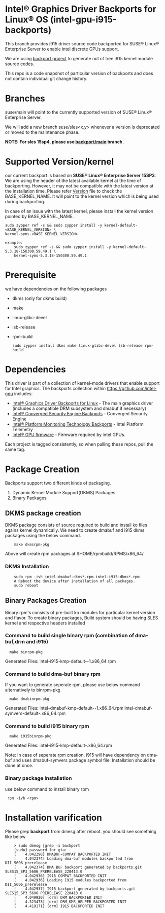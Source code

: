 #  Intel® Graphics Driver Backports for Linux® OS (intel-gpu-i915-backports)

This branch provides i915 driver source code backported for SUSE® Linux® Enterprise Server to enable intel discrete GPUs support.

We are using [backport project](https://backports.wiki.kernel.org/index.php/Main_Page) to generate out of tree i915 kernel module source codes.

This repo is a code snapshot of particular version of backports and does not contain individual git change history.

# Branches
 suse/main will point to the currently supported version of SUSE® Linux® Enterprise Server.
 
 We will add a new branch suse/sles<x.y> whenever a version is deprecated or moved to the maintenance phase.

 **NOTE: For sles 15sp4, please use [backport/main](https://github.com/intel-gpu/intel-gpu-i915-backports/tree/backport/main) branch.**
  
# Supported Version/kernel
  our current backport is based on **SUSE® Linux® Enterprise Server 15SP3**. We are using the header of the latest available kernel at the time of backporting. However, it may not be compatible with the latest version at the installation time.
  Please refer [Version](https://github.com/intel-gpu/intel-gpu-i915-backports/blob/suse/main/versions)
  file to check the BASE_KERNEL_NAME. It will point to the kernel version which is being used during backporting.

 In case of an issue with the latest kernel, please install the kernel version pointed by BASE_KERNEL_NAME.

    sudo zypper ref -s && sudo zypper install -y kernel-default-<BASE_KERNEL_VERSION> \
    kernel-syms-<BASE_KERNEL_VERSION>

    example:
        sudo zypper ref -s && sudo zypper install -y kernel-default-5.3.18-150300.59.49.1 \
        kernel-syms-5.3.18-150300.59.49.1
 
# Prerequisite
we have dependencies on the following packages
  - dkms (only for dkms build)
  - make
  - linux-glibc-devel
  - lsb-release
  - rpm-build

        sudo zypper install dkms make linux-glibc-devel lsb-release rpm-build

# Dependencies

This driver is part of a collection of kernel-mode drivers that enable support for Intel graphics. The backports collection within https://github.com/intel-gpu includes:

- [Intel® Graphics Driver Backports for Linux](https://github.com/intel-gpu/intel-gpu-i915-backports) - The main graphics driver (includes a compatible DRM subsystem and dmabuf if necessary)
- [Intel® Converged Security Engine Backports](https://github.com/intel-gpu/intel-gpu-cse-backports) - Converged Security Engine
- [Intel® Platform Monitoring Technology Backports](https://github.com/intel-gpu/intel-gpu-pmt-backports/) - Intel Platform Telemetry
- [Intel® GPU firmware](https://github.com/intel-gpu/intel-gpu-firmware) - Firmware required by intel GPUs.

Each project is tagged consistently, so when pulling these repos, pull the same tag.

# Package Creation
Backports support two different kinds of packaging.
1) Dynamic Kernel Module Support(DKMS) Packages
2) Binary Packages

## DKMS package creation
DKMS package consists of source required to build and install ko files agains kernel dynamically.
We need to create dmabuf and i915 dkms packages using the below command.
```
    make dkmsrpm-pkg
```
 Above  will create rpm packages at $HOME/rpmbuild/RPMS/x86_64/

### DKMS Installation
```
    sudo rpm -ivh intel-dmabuf-dkms*.rpm intel-i915-dkms*.rpm
    # Reboot the device after installation of all packages.
    sudo reboot
```
## Binary Packages Creation

Binary rpm's consists of pre-built ko modules for particular kernel version and flavor.
To create binary packages, Build system should be having SLES kernel and respective headers installed

### Command to build single binary rpm (combination of dma-buf,drm and i915)
```
  make binrpm-pkg
```
Generated Files:
	intel-i915-kmp-default-<version>-1.x86_64.rpm

### Command to build dma-buf binary rpm
If you want to generate seperate rpm, please use below command alternatively to binrpm-pkg.

```
  make dmabinrpm-pkg
```
Generated Files:
	intel-dmabuf-kmp-default-<version>-1.x86_64.rpm
	intel-dmabuf-symvers-default-<version>.x86_64.rpm

### Command to build i915 binary rpm
```
  make i915binrpm-pkg
```
Generated Files:
	intel-i915-kmp-default-<version>.x86_64.rpm

Note: In case of seperate rpm creation, i915 will have dependency on dma-buf and uses dmabuf-symvers package symbol file.
Installation should be done at once.

### Binary package Installation
use below command to install binary rpm
```
 rpm -ivh <rpm>
```

# Installation varification
Please grep **backport**  from dmesg after reboot. you should see something like below
```
    > sudo dmesg |grep -i backport
    [sudo] password for gta:
    [    4.042298] DMABUF-COMPAT BACKPORTED INIT
    [    4.042374] Loading dma-buf modules backported from DII_5606_prerelease
    [    4.042374] DMA BUF backport generated by backports.git SLES15_SP3_5606_PRERELEASE_220413.0
    [    4.042936] I915 COMPAT BACKPORTED INIT
    [    4.042936] Loading I915 modules backported from DII_5606_prerelease
    [    4.042937] I915 backport generated by backports.git SLES15_SP3_5606_PRERELEASE_220413.0
    [    4.049920] [drm] DRM BACKPORTED INIT
    [    4.323473] [drm] DRM_KMS_HELPER BACKPORTED INIT
    [    4.419171] [drm] I915 BACKPORTED INIT
```
